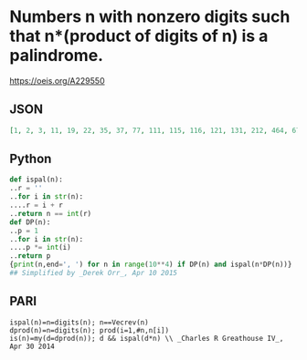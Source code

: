 # Numbers n with nonzero digits such that n\*\(product of digits of n\) is a palindrome\.
https://oeis.org/A229550
## JSON
```JSON
[1, 2, 3, 11, 19, 22, 35, 37, 77, 111, 115, 116, 121, 131, 212, 464, 671, 731, 1111, 1221, 1229, 2112, 4136, 4147, 6346, 9832, 11111, 11151, 11161, 11211, 11311, 12121, 12477, 12692, 12734, 17951, 18619, 21112, 22622]
```
## Python
```Python
def ispal(n):
..r = ''
..for i in str(n):
....r = i + r
..return n == int(r)
def DP(n):
..p = 1
..for i in str(n):
....p *= int(i)
..return p
{print(n,end=', ') for n in range(10**4) if DP(n) and ispal(n*DP(n))}
## Simplified by _Derek Orr_, Apr 10 2015
```
## PARI
```PARI
ispal(n)=n=digits(n); n==Vecrev(n)
dprod(n)=n=digits(n); prod(i=1,#n,n[i])
is(n)=my(d=dprod(n)); d && ispal(d*n) \\ _Charles R Greathouse IV_, Apr 30 2014
```
